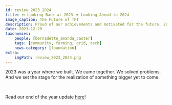 ```yaml
---
id: review_2023_2024
title: ⏪ Looking Back at 2023 ⏩ Looking Ahead to 2024
image_caption: The Future of TFT
description: Proud of our achievements and motivated for the future, 2023 was challenging but productive. Take a look at the year's highlights.
date: 2023-12-29
taxonomies:
    people: [bernadette_amanda_caster]
    tags: [community, farming, grid, tech]
    news-category: [foundation]
extra:
    imgPath: review_2023_2024.png
---
```



2023 was a year where we built. We came together. We solved problems. And we set the stage for the realization of something bigger yet to come.

<br/>

Read our end of the year update [here](https://forum.threefold.io/t/looking-back-at-2023-looking-ahead-to-2024/4179)!